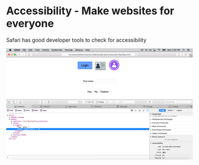 # Accessibility - Make websites for everyone

Safari has good developer tools to check for accessibility

<img src="img/safari-accessibility.png" alt="safari accessibility developer tools" height="300px" width="650px" />
